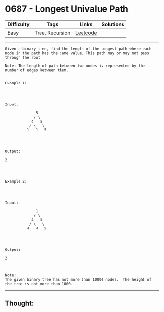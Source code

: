 # 0687 - Longest Univalue Path

Difficulty  | Tags | Links | Solutions
----------- | ---- | ----- | -----
Easy | Tree, Recursion | [Leetcode](https://leetcode.com/problems/longest-univalue-path/description/) |


-----------

```
Given a binary tree, find the length of the longest path where each node in the path has the same value. This path may or may not pass through the root.

Note: The length of path between two nodes is represented by the number of edges between them.


Example 1:




Input:

              5
             / \
            4   5
           / \   \
          1   1   5




Output:

2




Example 2:




Input:

              1
             / \
            4   5
           / \   \
          4   4   5




Output:

2



Note:
The given binary tree has not more than 10000 nodes.  The height of the tree is not more than 1000.
```

-----------

## Thought:
